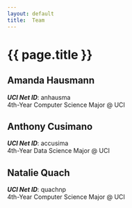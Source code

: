 ```yaml
---
layout: default
title:  Team
---
```


# {{ page.title }}


## Amanda Hausmann
***UCI Net ID***: anhausma \
4th-Year Computer Science Major @ UCI

## Anthony Cusimano
***UCI Net ID***: accusima \
4th-Year Data Science Major @ UCI

## Natalie Quach
***UCI Net ID***: quachnp \
4th-Year Computer Science Major @ UCI
